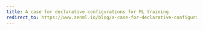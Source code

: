 ```yaml
---
title: A case for declarative configurations for ML training
redirect_to: https://www.zenml.io/blog/a-case-for-declarative-configurations-for-ml-training
---
```

